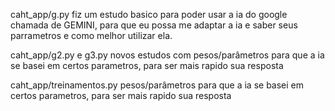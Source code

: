 caht_app/g.py
fiz um estudo basico para poder usar a ia do google chamada de GEMINI, para que eu possa me adaptar a ia e saber seus parrametros e como melhor utilizar ela.

caht_app/g2.py e g3.py
novos estudos com pesos/parâmetros para que a ia se basei em certos parametros, para ser mais rapido sua resposta 

caht_app/treinamentos.py
pesos/parâmetros para que a ia se basei em certos parametros, para ser mais rapido sua resposta 